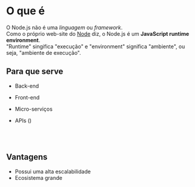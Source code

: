 # O que é

O Node.js não é uma _linguagem_ ou _framework_. </br>
Como o próprio web-site do <a href="https://nodejs.org/en">Node</a> diz, o Node.js é um __JavaScript runtime environment__. </br>
"Runtime" singifica "execução" e "environment" significa "ambiente", ou seja, "ambiente de execução".


## Para que serve
- Back-end
- Front-end
- Micro-serviços

- APIs ()

</br>
</br>

## Vantagens 
- Possui uma alta escalabilidade
- Ecosistema grande
